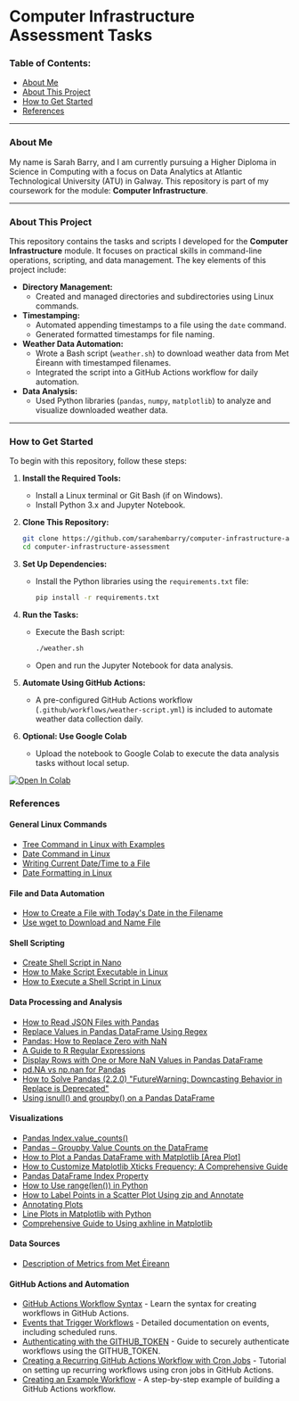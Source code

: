 # **Computer Infrastructure Assessment Tasks**

### **Table of Contents:**
- [About Me](#about-me)
- [About This Project](#about-this-project)
- [How to Get Started](#how-to-get-started)
- [References](#references)

---

### **About Me**

My name is Sarah Barry, and I am currently pursuing a Higher Diploma in Science in Computing with a focus on Data Analytics at Atlantic Technological University (ATU) in Galway. This repository is part of my coursework for the module: **Computer Infrastructure**.

---

### **About This Project**

This repository contains the tasks and scripts I developed for the **Computer Infrastructure** module. It focuses on practical skills in command-line operations, scripting, and data management. The key elements of this project include:

- **Directory Management:** 
  - Created and managed directories and subdirectories using Linux commands.
- **Timestamping:**
  - Automated appending timestamps to a file using the `date` command.
  - Generated formatted timestamps for file naming.
- **Weather Data Automation:**
  - Wrote a Bash script (`weather.sh`) to download weather data from Met Éireann with timestamped filenames.
  - Integrated the script into a GitHub Actions workflow for daily automation.
- **Data Analysis:**
  - Used Python libraries (`pandas`, `numpy`, `matplotlib`) to analyze and visualize downloaded weather data.

---

### **How to Get Started**

To begin with this repository, follow these steps:

1. **Install the Required Tools:**
   - Install a Linux terminal or Git Bash (if on Windows).
   - Install Python 3.x and Jupyter Notebook.

2. **Clone This Repository:**
   ```bash
   git clone https://github.com/sarahembarry/computer-infrastructure-assessment.git
   cd computer-infrastructure-assessment

3. **Set Up Dependencies:**
   - Install the Python libraries using the `requirements.txt` file:
     ```bash
     pip install -r requirements.txt
     ```

4. **Run the Tasks:**
   - Execute the Bash script:
     ```bash
     ./weather.sh
     ```
   - Open and run the Jupyter Notebook for data analysis.

5. **Automate Using GitHub Actions:**
   - A pre-configured GitHub Actions workflow (`.github/workflows/weather-script.yml`) is included to automate weather data collection daily.

6. **Optional: Use Google Colab**
   - Upload the notebook to Google Colab to execute the data analysis tasks without local setup.
<a target="_blank" href="https://colab.research.google.com/github/sarahembarry/computer-infrastructure-assesment">
  <img src="https://colab.research.google.com/assets/colab-badge.svg" alt="Open In Colab"/>
</a>


### References

#### **General Linux Commands**
- [Tree Command in Linux with Examples](https://www.geeksforgeeks.org/tree-command-unixlinux/)
- [Date Command in Linux](https://www.geeksforgeeks.org/date-command-linux-examples/)
- [Writing Current Date/Time to a File](https://stackoverflow.com/questions/43221469/write-current-date-time-to-a-file-using-shell-script)
- [Date Formatting in Linux](https://phoenixnap.com/kb/linux-date-command)

#### **File and Data Automation**
- [How to Create a File with Today's Date in the Filename](https://stackoverflow.com/questions/48270960/how-to-create-a-file-with-todays-date-in-the-filename)
- [Use wget to Download and Name File](https://stackoverflow.com/questions/16678487/how-to-change-filename-of-a-file-downloaded-with-wget)

#### **Shell Scripting**
- [Create Shell Script in Nano](https://www.linuxandubuntu.com/home/how-to-create-shell-scripts/)
- [How to Make Script Executable in Linux](https://opensource.com/article/19/8/what-chmod-command)
- [How to Execute a Shell Script in Linux](https://www.cyberciti.biz/faq/how-to-execute-a-shell-script-in-linux/)

#### **Data Processing and Analysis**
- [How to Read JSON Files with Pandas](https://www.geeksforgeeks.org/how-to-read-json-files-with-pandas/)
- [Replace Values in Pandas DataFrame Using Regex](https://www.geeksforgeeks.org/replace-values-in-pandas-dataframe-using-regex/)
- [Pandas: How to Replace Zero with NaN](https://www.statology.org/pandas-replace-0-with-nan/)
- [A Guide to R Regular Expressions](https://www.datacamp.com/tutorial/regex-r-regular-expressions-guide)
- [Display Rows with One or More NaN Values in Pandas DataFrame](https://stackoverflow.com/questions/43424199/display-rows-with-one-or-more-nan-values-in-pandas-dataframe)
- [pd.NA vs np.nan for Pandas](https://stackoverflow.com/questions/60115806/pd-na-vs-np-nan-for-pandas)
- [How to Solve Pandas (2.2.0) "FutureWarning: Downcasting Behavior in Replace is Deprecated"](https://github.com/pandas-dev/pandas/issues/57734)
- [Using isnull() and groupby() on a Pandas DataFrame](https://stackoverflow.com/questions/46106954/using-isnull-and-groupby-on-a-pandas-dataframe)

#### **Visualizations**
- [Pandas Index.value_counts()](https://www.geeksforgeeks.org/python-pandas-index-value_counts/)
- [Pandas – Groupby Value Counts on the DataFrame](https://www.geeksforgeeks.org/pandas-groupby-value-counts-on-the-dataframe/)
- [How to Plot a Pandas DataFrame with Matplotlib [Area Plot]](https://www.geeksforgeeks.org/pandas-groupby-value-counts-on-the-dataframe/)
- [How to Customize Matplotlib Xticks Frequency: A Comprehensive Guide](https://how2matplotlib.com/matplotlib-xticks-frequency.html)
- [Pandas DataFrame Index Property](https://www.w3schools.com/python/pandas/ref_df_index.asp#:~:text=The%20index%20property%20returns%20the,%2C%20stop%2C%20and%20step%20values.)
- [How to Use range(len()) in Python](https://blog.finxter.com/how-to-use-rangelen-in-python/)
- [How to Label Points in a Scatter Plot Using zip and Annotate](https://stackoverflow.com/questions/67320773/how-to-label-points-in-a-scatter-plot-using-zip-and-annotate)
- [Annotating Plots](https://matplotlib.org/stable/gallery/text_labels_and_annotations/annotation_demo.html#annotating-plots)
- [Line Plots in Matplotlib with Python](https://www.datacamp.com/tutorial/line-plots-in-matplotlib-with-python)
- [Comprehensive Guide to Using axhline in Matplotlib](https://how2matplotlib.com/axhline.html)

#### **Data Sources**
- [Description of Metrics from Met Éireann](https://data.gov.ie/dataset/todays-weather-athenry/resource/fffca98d-f3b6-47de-a834-837f0633e14b)

#### **GitHub Actions and Automation**
- [GitHub Actions Workflow Syntax](https://docs.github.com/en/actions/using-workflows/workflow-syntax-for-github-actions) - Learn the syntax for creating workflows in GitHub Actions.
- [Events that Trigger Workflows](https://docs.github.com/en/actions/using-workflows/events-that-trigger-workflows#schedule) - Detailed documentation on events, including scheduled runs.
- [Authenticating with the GITHUB_TOKEN](https://docs.github.com/en/actions/security-guides/automatic-token-authentication) - Guide to securely authenticate workflows using the GITHUB_TOKEN.
- [Creating a Recurring GitHub Actions Workflow with Cron Jobs](https://medium.com/@burakkara010/creating-a-recurring-github-actions-workflow-with-cron-jobs-15ce9) - Tutorial on setting up recurring workflows using cron jobs in GitHub Actions.
- [Creating an Example Workflow](https://docs.github.com/en/actions/use-cases-and-examples/creating-an-example-workflow) - A step-by-step example of building a GitHub Actions workflow.
